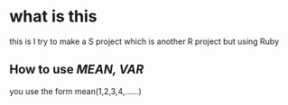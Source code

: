 <h1>what is this</h1>
<p>this is I try to make a S project which is another R project but using Ruby</p>

<h2>How to use <i><b>MEAN, VAR</b></i></h2>
<p>you use the form mean(1,2,3,4,......)</p>